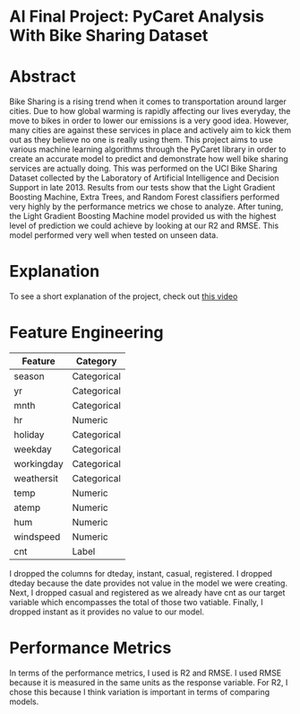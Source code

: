 # AI Final Project: PyCaret Analysis With Bike Sharing Dataset

# Abstract
Bike Sharing is a rising trend when it comes to transportation around larger cities. Due to how global warming is rapidly affecting our lives everyday, the move to bikes in order to lower our emissions is a very good idea. However, many cities are against these services in place and actively aim to kick them out as they believe no one is really using them. This project aims to use various machine learning algorithms through the PyCaret library in order to create an accurate model to predict and demonstrate how well bike sharing services are actually doing. This was performed on the UCI Bike Sharing Dataset collected by the Laboratory of Artificial Intelligence and Decision Support in late 2013. Results from our tests show that the Light Gradient Boosting Machine, Extra Trees, and Random Forest classifiers performed very highly by the performance metrics we chose to analyze. After tuning, the Light Gradient Boosting Machine model provided us with the highest level of prediction we could achieve by looking at our R2 and RMSE. This model performed very well when tested on unseen data.

# Explanation
To see a short explanation of the project, check out [this video](https://youtu.be/XrZGz14gUds)

# Feature Engineering
| Feature | Category |
| ------------- | ------------- |
| season  | Categorical |
| yr | Categorical  |
| mnth | Categorical  |
| hr  | Numeric |
| holiday | Categorical |
| weekday  | Categorical  |
| workingday  | Categorical  |
| weathersit | Categorical |
| temp  | Numeric | 
| atemp  | Numeric |
| hum  | Numeric  |
| windspeed | Numeric |
| cnt  | Label | 

I dropped the columns for dteday, instant, casual, registered. I dropped dteday because the date provides not value in the model we were creating. Next, I dropped casual and registered as we already have cnt as our target variable which encompasses the total of those two vatiable. Finally, I dropped instant as it provides no value to our model.

# Performance Metrics
In terms of the performance metrics, I used is R2 and RMSE. I used RMSE because it is measured in the same units as the response variable. For R2, I chose this because I think variation is important in terms of comparing models.
